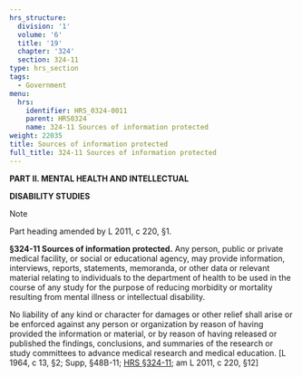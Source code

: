 ```yaml
---
hrs_structure:
  division: '1'
  volume: '6'
  title: '19'
  chapter: '324'
  section: 324-11
type: hrs_section
tags:
  - Government
menu:
  hrs:
    identifier: HRS_0324-0011
    parent: HRS0324
    name: 324-11 Sources of information protected
weight: 22035
title: Sources of information protected
full_title: 324-11 Sources of information protected
---
```

**PART II. MENTAL HEALTH AND INTELLECTUAL**

**DISABILITY STUDIES**

Note

Part heading amended by L 2011, c 220, §1.

**§324-11 Sources of information protected.** Any person, public or private medical facility, or social or educational agency, may provide information, interviews, reports, statements, memoranda, or other data or relevant material relating to individuals to the department of health to be used in the course of any study for the purpose of reducing morbidity or mortality resulting from mental illness or intellectual disability.

No liability of any kind or character for damages or other relief shall arise or be enforced against any person or organization by reason of having provided the information or material, or by reason of having released or published the findings, conclusions, and summaries of the research or study committees to advance medical research and medical education. [L 1964, c 13, §2; Supp, §48B-11; [HRS §324-11](/title-19/chapter-324/section-324-11/); am L 2011, c 220, §12]
